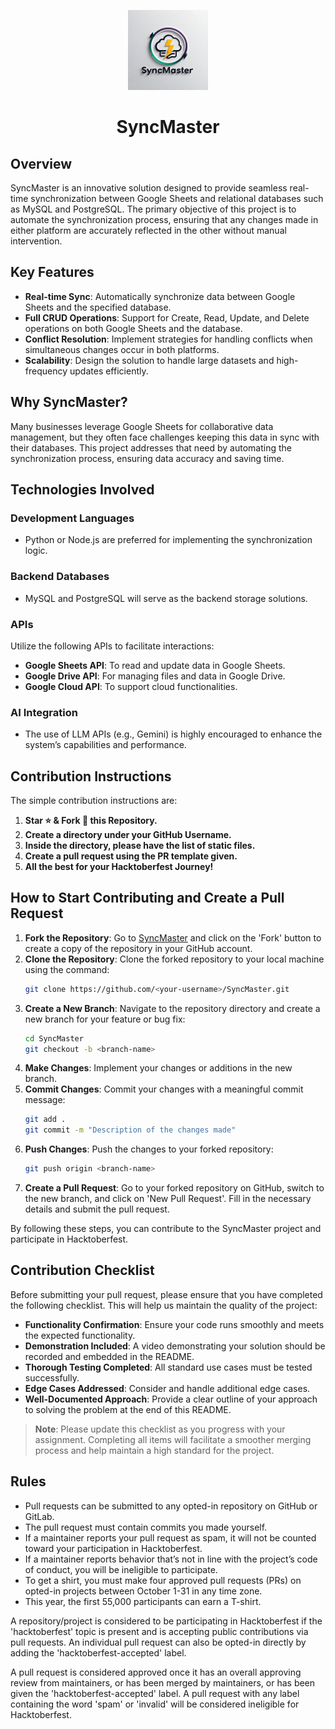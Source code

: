 <p align="center">
  <a href="https://github.com/Pulkit1822/SyncMaster">
    <img src="https://github.com/Pulkit1822/Pulkit1822/blob/main/animated-icons/logo.jpg" height="128">
  </a>
  <h1 align="center">SyncMaster</h1>
</p>


## Overview
SyncMaster is an innovative solution designed to provide seamless real-time synchronization between Google Sheets and relational databases such as MySQL and PostgreSQL. The primary objective of this project is to automate the synchronization process, ensuring that any changes made in either platform are accurately reflected in the other without manual intervention.

## Key Features
- **Real-time Sync**: Automatically synchronize data between Google Sheets and the specified database.
- **Full CRUD Operations**: Support for Create, Read, Update, and Delete operations on both Google Sheets and the database.
- **Conflict Resolution**: Implement strategies for handling conflicts when simultaneous changes occur in both platforms.
- **Scalability**: Design the solution to handle large datasets and high-frequency updates efficiently.

## Why SyncMaster?
Many businesses leverage Google Sheets for collaborative data management, but they often face challenges keeping this data in sync with their databases. This project addresses that need by automating the synchronization process, ensuring data accuracy and saving time.

## Technologies Involved

### Development Languages
- Python or Node.js are preferred for implementing the synchronization logic.

### Backend Databases
- MySQL and PostgreSQL will serve as the backend storage solutions.

### APIs
Utilize the following APIs to facilitate interactions:
- **Google Sheets API**: To read and update data in Google Sheets.
- **Google Drive API**: For managing files and data in Google Drive.
- **Google Cloud API**: To support cloud functionalities.

### AI Integration
- The use of LLM APIs (e.g., Gemini) is highly encouraged to enhance the system’s capabilities and performance.

## Contribution Instructions

The simple contribution instructions are:

1. **Star ⭐ & Fork 🍴 this Repository.**
2. **Create a directory under your GitHub Username.**
3. **Inside the directory, please have the list of static files.**
4. **Create a pull request using the PR template given.**
5. **All the best for your Hacktoberfest Journey!**

## How to Start Contributing and Create a Pull Request

1. **Fork the Repository**: Go to [SyncMaster](https://github.com/Pulkit1822/SyncMaster) and click on the 'Fork' button to create a copy of the repository in your GitHub account.
2. **Clone the Repository**: Clone the forked repository to your local machine using the command:
    ```bash
    git clone https://github.com/<your-username>/SyncMaster.git
    ```
3. **Create a New Branch**: Navigate to the repository directory and create a new branch for your feature or bug fix:
    ```bash
    cd SyncMaster
    git checkout -b <branch-name>
    ```
4. **Make Changes**: Implement your changes or additions in the new branch.
5. **Commit Changes**: Commit your changes with a meaningful commit message:
    ```bash
    git add .
    git commit -m "Description of the changes made"
    ```
6. **Push Changes**: Push the changes to your forked repository:
    ```bash
    git push origin <branch-name>
    ```
7. **Create a Pull Request**: Go to your forked repository on GitHub, switch to the new branch, and click on 'New Pull Request'. Fill in the necessary details and submit the pull request.

By following these steps, you can contribute to the SyncMaster project and participate in Hacktoberfest.



## Contribution Checklist
Before submitting your pull request, please ensure that you have completed the following checklist. This will help us maintain the quality of the project:

- **Functionality Confirmation**: Ensure your code runs smoothly and meets the expected functionality.
- **Demonstration Included**: A video demonstrating your solution should be recorded and embedded in the README.
- **Thorough Testing Completed**: All standard use cases must be tested successfully.
- **Edge Cases Addressed**: Consider and handle additional edge cases.
- **Well-Documented Approach**: Provide a clear outline of your approach to solving the problem at the end of this README.

> **Note**: Please update this checklist as you progress with your assignment. Completing all items will facilitate a smoother merging process and help maintain a high standard for the project.

## Rules
- Pull requests can be submitted to any opted-in repository on GitHub or GitLab.
- The pull request must contain commits you made yourself.
- If a maintainer reports your pull request as spam, it will not be counted toward your participation in Hacktoberfest.
- If a maintainer reports behavior that’s not in line with the project’s code of conduct, you will be ineligible to participate.
- To get a shirt, you must make four approved pull requests (PRs) on opted-in projects between October 1-31 in any time zone.
- This year, the first 55,000 participants can earn a T-shirt.

A repository/project is considered to be participating in Hacktoberfest if the 'hacktoberfest' topic is present and is accepting public contributions via pull requests. An individual pull request can also be opted-in directly by adding the 'hacktoberfest-accepted' label.

A pull request is considered approved once it has an overall approving review from maintainers, or has been merged by maintainers, or has been given the 'hacktoberfest-accepted' label. A pull request with any label containing the word 'spam' or 'invalid' will be considered ineligible for Hacktoberfest.